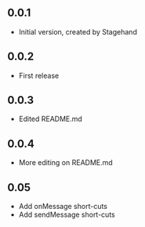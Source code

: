 ## 0.0.1

- Initial version, created by Stagehand

## 0.0.2

- First release

## 0.0.3

- Edited README.md

## 0.0.4

- More editing on README.md

## 0.05

- Add onMessage short-cuts
- Add sendMessage short-cuts